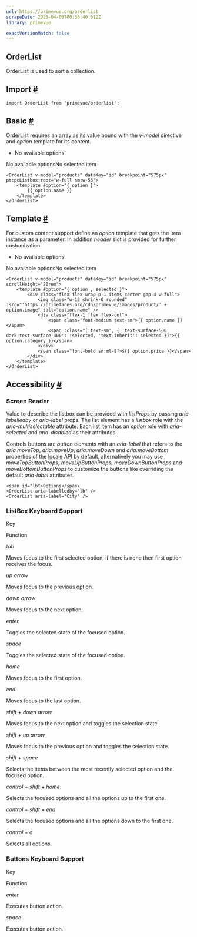 ```yaml
---
url: https://primevue.org/orderlist
scrapeDate: 2025-04-09T00:36:40.612Z
library: primevue

exactVersionMatch: false
---
```


## OrderList

OrderList is used to sort a collection.

## Import [#](_orderlist_.md#import)
```
import OrderList from 'primevue/orderlist';
```
## Basic [#](_orderlist_.md#basic)

OrderList requires an array as its value bound with the _v-model_ directive and _option_ template for its content.
*   No available options

No available optionsNo selected item
```
<OrderList v-model="products" dataKey="id" breakpoint="575px" pt:pcListbox:root="w-full sm:w-56">
    <template #option="{ option }">
        {{ option.name }}
    </template>
</OrderList>
```
## Template [#](_orderlist_.md#template)

For custom content support define an _option_ template that gets the item instance as a parameter. In addition _header_ slot is provided for further customization.
*   No available options

No available optionsNo selected item
```
<OrderList v-model="products" dataKey="id" breakpoint="575px" scrollHeight="20rem">
    <template #option="{ option , selected }">
        <div class="flex flex-wrap p-1 items-center gap-4 w-full">
            <img class="w-12 shrink-0 rounded" :src="'https://primefaces.org/cdn/primevue/images/product/' + option.image" :alt="option.name" />
            <div class="flex-1 flex flex-col">
                <span class="font-medium text-sm">{{ option.name }}</span>
                <span :class="['text-sm', { 'text-surface-500 dark:text-surface-400': !selected, 'text-inherit': selected }]">{{ option.category }}</span>
            </div>
            <span class="font-bold sm:ml-8">${{ option.price }}</span>
        </div>
    </template>
</OrderList>
```
## Accessibility [#](_orderlist_.md#accessibility)

### Screen Reader

Value to describe the listbox can be provided with _listProps_ by passing _aria-labelledby_ or _aria-label_ props. The list element has a _listbox_ role with the _aria-multiselectable_ attribute. Each list item has an _option_ role with _aria-selected_ and _aria-disabled_ as their attributes.

Controls buttons are _button_ elements with an _aria-label_ that refers to the _aria.moveTop_, _aria.moveUp_, _aria.moveDown_ and _aria.moveBottom_ properties of the [locale](_configuration_.md#locale) API by default, alternatively you may use _moveTopButtonProps_, _moveUpButtonProps_, _moveDownButtonProps_ and _moveBottomButtonProps_ to customize the buttons like overriding the default _aria-label_ attributes.
```
<span id="lb">Options</span>
<OrderList aria-labelledby="lb" />
<OrderList aria-label="City" />
```
### ListBox Keyboard Support

Key

Function

_tab_

Moves focus to the first selected option, if there is none then first option receives the focus.

_up arrow_

Moves focus to the previous option.

_down arrow_

Moves focus to the next option.

_enter_

Toggles the selected state of the focused option.

_space_

Toggles the selected state of the focused option.

_home_

Moves focus to the first option.

_end_

Moves focus to the last option.

_shift_ + _down arrow_

Moves focus to the next option and toggles the selection state.

_shift_ + _up arrow_

Moves focus to the previous option and toggles the selection state.

_shift_ + _space_

Selects the items between the most recently selected option and the focused option.

_control_ + _shift_ + _home_

Selects the focused options and all the options up to the first one.

_control_ + _shift_ + _end_

Selects the focused options and all the options down to the first one.

_control_ + _a_

Selects all options.

### Buttons Keyboard Support

Key

Function

_enter_

Executes button action.

_space_

Executes button action.
